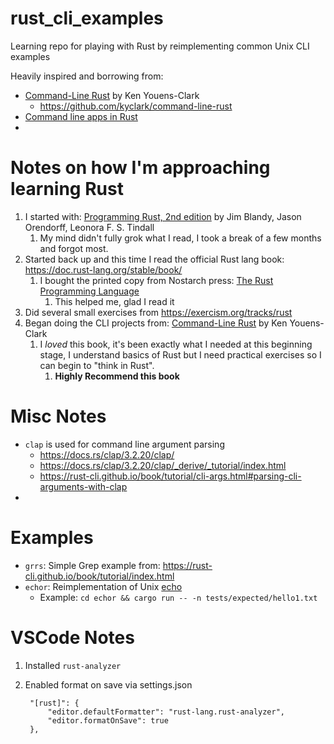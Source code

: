 # rust_cli_examples
Learning repo for playing with Rust by reimplementing common Unix CLI examples

Heavily inspired and borrowing from: 
* [Command-Line Rust](https://www.oreilly.com/library/view/command-line-rust/9781098109424/) by Ken Youens-Clark
  * https://github.com/kyclark/command-line-rust
* [Command line apps in Rust](https://rust-cli.github.io/book/index.html)
* 

# Notes on how I'm approaching learning Rust
1. I started with: [Programming Rust, 2nd edition](https://www.oreilly.com/library/view/programming-rust-2nd/9781492052586/) by Jim Blandy, Jason Orendorff, Leonora F. S. Tindall
    1. My mind didn't fully grok what I read, I took a break of a few months and forgot most.
1. Started back up and this time I read the official Rust lang book:  https://doc.rust-lang.org/stable/book/
    1. I bought the printed copy from Nostarch press: [The Rust Programming Language](https://nostarch.com/Rust2018)
        1. This helped me, glad I read it
1. Did several small exercises from https://exercism.org/tracks/rust
1. Began doing the CLI projects from: [Command-Line Rust](https://www.oreilly.com/library/view/command-line-rust/9781098109424/) by Ken Youens-Clark
   1. I *loved* this book, it's been exactly what I needed at this beginning stage, I understand basics of Rust but I need practical exercises so I can begin to "think in Rust".
        1. **Highly Recommend this book**

# Misc Notes
* `clap` is used for command line argument parsing
  * https://docs.rs/clap/3.2.20/clap/
  * https://docs.rs/clap/3.2.20/clap/_derive/_tutorial/index.html
  * https://rust-cli.github.io/book/tutorial/cli-args.html#parsing-cli-arguments-with-clap
* 
# Examples
   * `grrs`:  Simple Grep example from: https://rust-cli.github.io/book/tutorial/index.html
   * `echor`: Reimplementation of Unix [echo](https://www.unix.com/man-page/bsd/1/echo/) 
     * Example:  `cd echor && cargo run -- -n tests/expected/hello1.txt`



# VSCode Notes
1. Installed `rust-analyzer`
2. Enabled format on save via settings.json
   
        "[rust]": {
            "editor.defaultFormatter": "rust-lang.rust-analyzer",
            "editor.formatOnSave": true
        },
